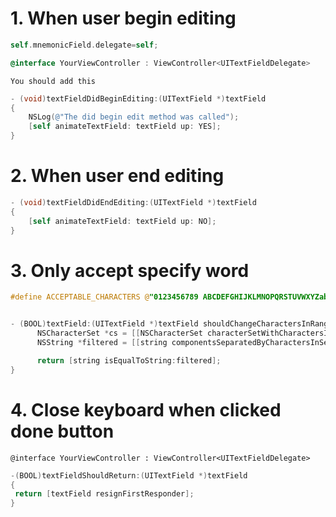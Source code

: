 # 1. When user begin editing

```objective-c
self.mnemonicField.delegate=self; 

@interface YourViewController : ViewController<UITextFieldDelegate>
```

`You should add this`

```objective-c
- (void)textFieldDidBeginEditing:(UITextField *)textField
{
    NSLog(@"The did begin edit method was called");
    [self animateTextField: textField up: YES];
}
```

# 2. When user end editing

```objective-c
- (void)textFieldDidEndEditing:(UITextField *)textField
{
    [self animateTextField: textField up: NO];
}
```

# 3. Only accept specify word

```objective-c
#define ACCEPTABLE_CHARACTERS @"0123456789 ABCDEFGHIJKLMNOPQRSTUVWXYZabcdefghijklmnopqrstuvwxyz"


- (BOOL)textField:(UITextField *)textField shouldChangeCharactersInRange:(NSRange)range replacementString:(NSString *)string {
      NSCharacterSet *cs = [[NSCharacterSet characterSetWithCharactersInString:ACCEPTABLE_CHARACTERS] invertedSet];
      NSString *filtered = [[string componentsSeparatedByCharactersInSet:cs] componentsJoinedByString:@""];

      return [string isEqualToString:filtered];
}
```

# 4. Close keyboard when clicked done button

`@interface YourViewController : ViewController<UITextFieldDelegate>`

```objective-c
-(BOOL)textFieldShouldReturn:(UITextField *)textField
{
 return [textField resignFirstResponder];
}
```
